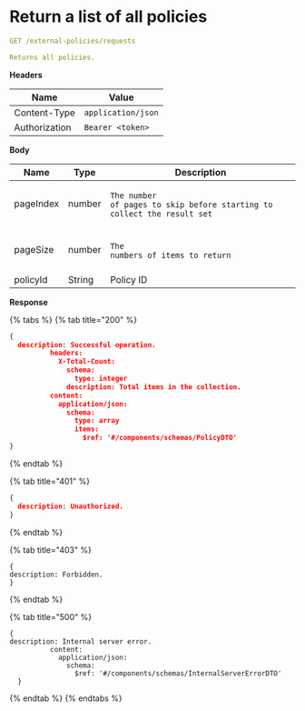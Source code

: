 # Return a list of all policies

```yaml
GET /external-policies/requests
```

```yaml
Returns all policies.
```

**Headers**

| Name          | Value              |
| ------------- | ------------------ |
| Content-Type  | `application/json` |
| Authorization | `Bearer <token>`   |

**Body**

| Name      | Type   | Description                                                                                                                                   |
| --------- | ------ | --------------------------------------------------------------------------------------------------------------------------------------------- |
| pageIndex | number | <p></p><pre class="language-yaml"><code class="lang-yaml">The number of pages to skip before starting to collect the result set
</code></pre> |
| pageSize  | number | <p></p><pre class="language-yaml"><code class="lang-yaml">The numbers of items to return
</code></pre>                                        |
| policyId  | String | Policy ID                                                                                                                                     |

**Response**

{% tabs %}
{% tab title="200" %}
```json
{
  description: Successful operation.
          headers:
            X-Total-Count:
              schema:
                type: integer
              description: Total items in the collection.
          content:
            application/json:
              schema:
                type: array
                items:
                  $ref: '#/components/schemas/PolicyDTO'
}
```
{% endtab %}

{% tab title="401" %}
```json
{
  description: Unauthorized.
}
```
{% endtab %}

{% tab title="403" %}
```
{
description: Forbidden.
}
```
{% endtab %}

{% tab title="500" %}
```
{
description: Internal server error.
          content:
            application/json:
              schema:
                $ref: '#/components/schemas/InternalServerErrorDTO'
  }
```
{% endtab %}
{% endtabs %}
